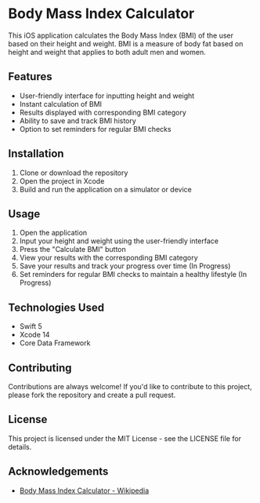 
# Body Mass Index Calculator

This iOS application calculates the Body Mass Index (BMI) of the user based on their height and weight. BMI is a measure of body fat based on height and weight that applies to both adult men and women.

## Features

- User-friendly interface for inputting height and weight
- Instant calculation of BMI
- Results displayed with corresponding BMI category
- Ability to save and track BMI history
- Option to set reminders for regular BMI checks

## Installation

1. Clone or download the repository
2. Open the project in Xcode
3. Build and run the application on a simulator or device

## Usage

1. Open the application
2. Input your height and weight using the user-friendly interface
3. Press the "Calculate BMI" button
4. View your results with the corresponding BMI category
5. Save your results and track your progress over time (In Progress)
6. Set reminders for regular BMI checks to maintain a healthy lifestyle (In Progress)

## Technologies Used

- Swift 5
- Xcode 14
- Core Data Framework

## Contributing

Contributions are always welcome! If you'd like to contribute to this project, please fork the repository and create a pull request.

## License

This project is licensed under the MIT License - see the LICENSE file for details.

## Acknowledgements

- [Body Mass Index Calculator - Wikipedia](https://en.wikipedia.org/wiki/Body_mass_index)